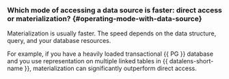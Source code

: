 ### Which mode of accessing a data source is faster: direct access or materialization? {#operating-mode-with-data-source}

Materialization is usually faster. The speed depends on the data structure, query, and your database resources.

For example, if you have a heavily loaded transactional {{ PG }} database and you use representation on multiple linked tables in {{ datalens-short-name }}, materialization can significantly outperform direct access.

